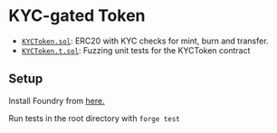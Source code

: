 # KYC-gated Token

-   [`KYCToken.sol`](src/KYCToken.sol): ERC20 with KYC checks for mint, burn and transfer.
-   [`KYCToken.t.sol`](test/KYCToken.t.sol): Fuzzing unit tests for the KYCToken contract

## Setup

Install Foundry from [here.](https://book.getfoundry.sh/getting-started/installation)

Run tests in the root directory with `forge test`
